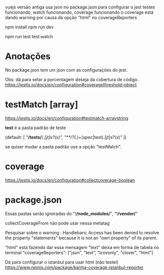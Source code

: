 vuejs versão antiga
usa json no package.json para configurar o jest
testes funcionando, watch funcionando, coverage funcionando
o coverage está dando warning por causa da opção "html" no coverageReporters


npm install
npm run dev

npm run test
test:watch

# Anotações
No package.json tem um json com as configurações do jest.

Obs: dá para setar a porcentagem deseja da cobertura de código.
https://jestjs.io/docs/en/configuration#coveragethreshold-object


# testMatch [array<string>]
https://jestjs.io/docs/en/configuration#testmatch-arraystring

__test__ é a pasta padrão de teste

(default: [ "**/__tests__/**/*.[jt]s?(x)", "**/?(*.)+(spec|test).[jt]s?(x)" ])

se quiser mudar a pasta padrão use a opção "testMatch".

# coverage
https://jestjs.io/docs/en/configuration#collectcoverage-boolean




# package.json
Essas pastas serão ignoradas  do
"!**/node_modules/**",
"!**/vendor/**"


collectCoverageFrom
não pode usar <rootDir> nessa metatag


Pesquisar sobre o warning : Handlebars: Access has been denied to resolve the property "statements" because it is not an "own property" of its parent.

"html" está fazendo dar essa mensagem
"text" deixa em forma de tabela no terminal
"coverageReporters": ["json", "text", "lcovonly", "clover", "html"]

Dá para configurar o istanbul para usar html (não testei)
https://www.npmjs.com/package/karma-coverage-istanbul-reporter


